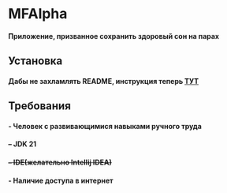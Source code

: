  # MFAlpha
#### Приложение, призванное сохранить здоровый сон на парах

## Установка
#### Дабы не захламлять README, инструкция теперь [ТУТ](INSTALL.md)

## Требования
#### - Человек с развивающимися навыками ручного труда
#### – JDK 21
#### ~~– IDE(желательно Intellij IDEA)~~
#### - Наличие доступа в интернет
